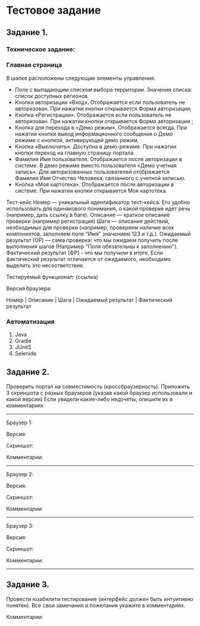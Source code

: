 # Тестовое задание

## Задание 1.

### Техническое задание:

### Главная страница
В шапке расположены следующие элементы управления:
- Поле с выпадающим списком выбора территории. Значения списка: список доступных регионов.
- Кнопка авторизации «Вход». Отображается если пользователь не авторизован. При нажатии кнопки открывается Форма авторизации;
- Кнопка «Регистрации». Отображается если пользователь не авторизован. При нажатии кнопки открывается Форма авторизации ;
- Кнопка для перехода в «Демо режим». Отображается всегда. При нажатии кнопки вывод информационного сообщения о Демо режиме с кнопкой, активирующей демо режим;
- Кнопка «Выключить». Доступна в демо-режиме. При нажатии кнопки переход на главную страницу портала.
- Фамилия Имя пользователя. Отображается после авторизации в системе. В демо режиме вместо пользователя «Демо учетная запись». Для авторизованных пользователей отображается Фамилия Имя Отчество Человека, связанного с учетной записью.
- Кнопка «Моя картотека». Отображается после авторизации в системе. При нажатии кнопки открывается Моя картотека.

Тест-кейс
Номер —  уникальный идентификатор тест-кейса. Его удобно использовать для одинакового понимания, о какой проверке идет речь (например, дать ссылку в баге).
Описание — краткое описание проверки (например регистрация)
Шаги — описание действий, необходимых для проверки (например, проверяем наличие всех компонентов, заполняем поле “Имя” значением 123 и т.д.).
Ожидаемый результат (ОР) — сама проверка: что мы ожидаем получить после выполнения шагов (Например "Поля обязательны к заполнению").
Фактический результат (ФР) - что мы получили в итоге. Если фактический результат отличается от ожидаемого, необходимо выделить это несоответствие. 

Тестируемый функционал: (ссылка)

Версия браузера: 

Номер  |  Описание  |  Шаги  |  Ожидаемый результат  |  Фактический результат

### Автоматизация

1.	Java
2.	Gradle
3.	JUnit5
4.	Selenide

## Задание 2.

Проверить портал на совместимость (кроссбраузерность). 
Приложить 3 скриншота с разных браузеров (указав какой браузер использовали и какой версии) 
Если увидели какие-либо недочеты, опишите их в комментариях
_______________________________________________________
Браузер 1:

Версия:

Скриншот:

Комментарии: 
_______________________________________________________

Браузер 2:

Версия:

Скриншот:

Комментарии: 
_______________________________________________________

Браузер 3:

Версия:

Скриншот:

Комментарии: 
_______________________________________________________


## Задание 3.

Провести юзабилити тестирование (интерфейс должен быть интуитивно понятен). Все свои замечания и пожелания укажите в комментариях.

Комментарии:
